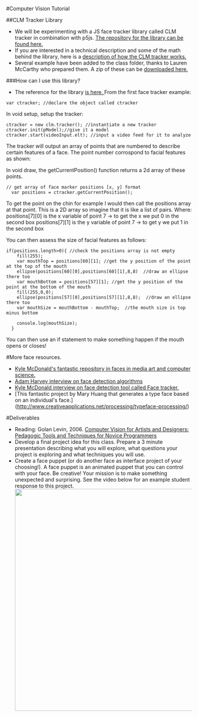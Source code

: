 #Computer Vision Tutorial

##CLM Tracker Library
* We will be experimenting with a JS face tracker library called CLM tracker in combination with p5js. [The repository for the library can be found here.](https://github.com/auduno/clmtrackr) 
* If you are interested in a technical description and some of the math behind the library, here is a [description of how the CLM tracker works.](http://auduno.com/post/61888277175/fitting-faces)
* Several example have been added to the class folder, thanks to Lauren McCarthy who prepared them. A zip of these can be [downloaded here.](https://github.com/tegacodes/Drawing-Seeing-Moving-with-Code/blob/gh-pages/code/910-faceTracker.zip)
 
###How can I use this library?
* The reference for the library [is here. ](http://auduno.github.io/clmtrackr/docs/reference.html)
From the first face tracker example:
```
var ctracker; //declare the object called ctracker
```
In void setup, setup the tracker:
```
ctracker = new clm.tracker(); //instantiate a new tracker
ctracker.init(pModel);//give it a model
ctracker.start(videoInput.elt); //input a video feed for it to analyze
```
The tracker will output an array of points that are numbered to describe certain features of a face. The point number corrospond to facial features as shown:

In void draw, the getCurrentPosition() function returns a 2d array of these points. 
```
// get array of face marker positions [x, y] format
  var positions = ctracker.getCurrentPosition();
```
To get the point on the chin for example I would then call the positions array at that point. This is a 2D array so imagine that it is like a list of pairs. Where:  
positions[7][0] is the x variable of point 7 -> to get the x we put 0 in the second box
positions[7][1] is the y variable of point 7 -> to get y we put 1 in the second box

You can then assess the size of facial features as follows:
```
if(positions.length>0){ //check the positions array is not empty
    fill(255); 
    var mouthTop = positions[60][1]; //get the y position of the point at the top of the mouth  
    ellipse(positions[60][0],positions[60][1],8,8)  //draw an ellipse there too  
    var mouthBottom = positions[57][1]; //get the y position of the point at the bottom of the mouth  
    fill(255,0,0);
    ellipse(positions[57][0],positions[57][1],8,8);  //draw an ellipse there too  
    var mouthSize = mouthBottom - mouthTop;  //the mouth size is top minus bottom

    console.log(mouthSize);
  }
```
You can then use an if statement to make something happen if the mouth opens or closes!

#More face resources.
* [Kyle McDonald's fantastic repository in faces in media art and computer science.](https://github.com/kylemcdonald/AppropriatingNewTechnologies/wiki/Week-2)
* [Adam Harvey interview on face detection algorithms](https://vimeo.com/39561082)
* [Kyle McDonald interview on face detection tool called Face tracker.](https://vimeo.com/39034692)
* [This fantastic project by Mary Huang that generates a type face based on an individual's face.]{http://www.creativeapplications.net/processing/typeface-processing/)


#Deliverables
* Reading: Golan Levin, 2006. [Computer Vision for Artists and Designers: Pedagogic Tools and Techniques for Novice Programmers](http://www.flong.com/texts/essays/essay_cvad/)
* Develop a final project idea for this class. Prepare a 3 minute presentation describing what you will explore, what questions your project is exploring and what techniques you will use.
* Create a face puppet (or do another face as interface project of your choosing!). A face puppet is an animated puppet that you can control with your face. Be creative! Your mission is to make something unexpected and surprising. See the video below for an example student response to this project. 
<a href="https://vimeo.com/75980739"><img src="https://github.com/tegacodes/Drawing-Seeing-Moving-with-Code/blob/gh-pages/images/facev.png" width="600"></a>
